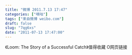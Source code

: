 ```yaml
---
title: "微博 2011.7.13 17:47"
categories: ["嘀咕"]
tags: ["来自微博 weibo.com"]
draft: false
slug: "7qg6xs"
date: "2011-07-13 17:47:00"
---
```


<p>《Loom: The Story of a Successful Catch》值得收藏 O网页链接 ​​​​</p>
